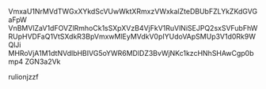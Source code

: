 VmxaU1NrMVdTWGxXYkdScVUwWktXRmxzVWxkalZteDBUbFZLYkZKdGVGaFpW
VnBMVlZaV1dFOVZlRmhoCk1sSXpXVzB4VjFkV1RuVlNiSEJPQ2sxSVFubFhW
RUpHVDFaQ1VtSXdkR3BpVmxwMlEyMVdkV0pIYUdoVApSMUp3V1d0Rk9WQlJi
MHRoVjA1M1dtNVdlbHBIVG5oYWR6MDlDZ3BvWjNKc1kzcHNhSHAwCgp0bmp4
ZGN3a2Vk

rulionjzzf